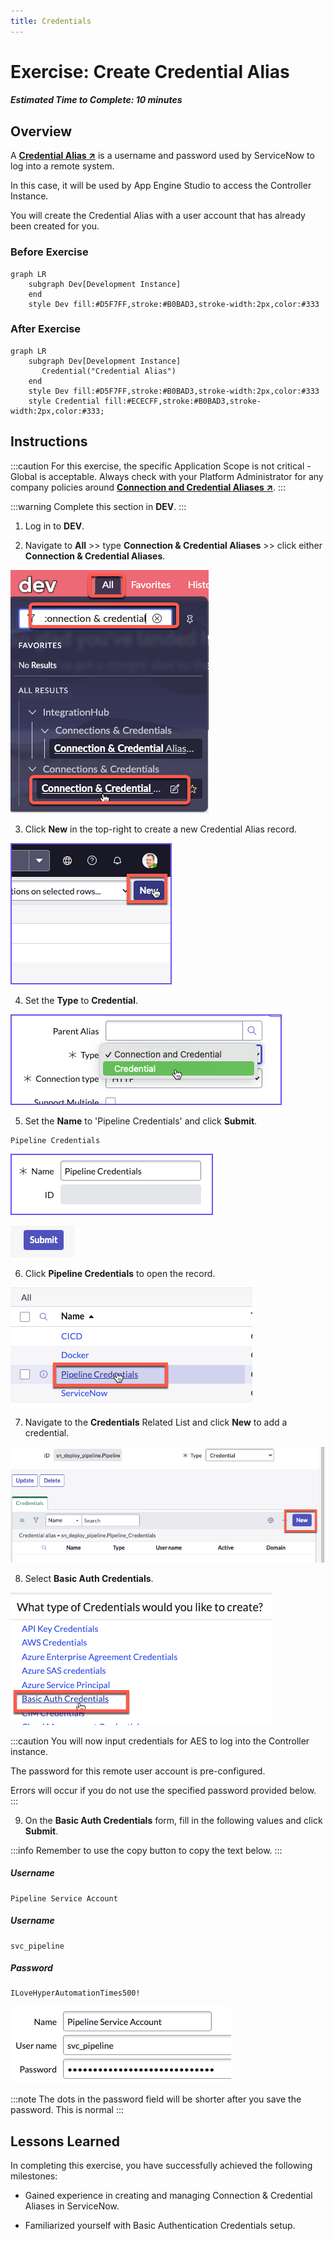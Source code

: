 ```yaml
---
title: Credentials
---
```


# Exercise: Create Credential Alias

##### Estimated Time to Complete: 10 minutes

## Overview 

A **<a href="https://docs.servicenow.com/csh?topicname=create-pipeline-credentials.html&version=latest" target="_blank">Credential Alias ↗</a>** is a username and password used by ServiceNow to log into a remote system. 

In this case, it will be used by App Engine Studio to access the Controller Instance.

You will create the Credential Alias with a user account that has already been created for you. 

### Before Exercise
``` mermaid
graph LR
    subgraph Dev[Development Instance]
    end
    style Dev fill:#D5F7FF,stroke:#B0BAD3,stroke-width:2px,color:#333
```

### After Exercise
``` mermaid
graph LR
    subgraph Dev[Development Instance]
       Credential("Credential Alias")
    end
    style Dev fill:#D5F7FF,stroke:#B0BAD3,stroke-width:2px,color:#333
    style Credential fill:#ECECFF,stroke:#B0BAD3,stroke-width:2px,color:#333;
```

## Instructions

:::caution
For this exercise, the specific Application Scope is not critical - Global is acceptable. Always check with your Platform Administrator for any company policies around **<a href="https://docs.servicenow.com/csh?topicname=connection-alias.html&version=latest" target="_blank">Connection and Credential Aliases ↗</a>**.
:::

:::warning
Complete this section in **DEV**.
:::

1. Log in to **DEV**.


2. Navigate to **All** >> type **Connection & Credential Aliases** >> click either **Connection & Credential Aliases**.

![Navigate to Aliases](../../assets/images/2023-07-13-17-06-17.png)

3. Click **New** in the top-right to create a new Credential Alias record. 

![Create Alias](../../assets/images/2023-03-07-15-38-10.png)

4. Set the **Type** to **Credential**. 

![Set Type](../../assets/images/2023-03-07-15-37-39.png) 

5. Set the **Name** to 'Pipeline Credentials' and click **Submit**.

```
Pipeline Credentials
```

![Set Name](../../assets/images/2023-03-08-14-14-44.png)

![Submit Name](../../assets/images/2023-07-13-17-00-48.png)

6. Click **Pipeline Credentials** to open the record. 

![Open Record](../../assets/images/2023-03-09-13-48-09.png) 

7. Navigate to the **Credentials** Related List and click **New** to add a credential. 

![Add Credential](../../assets/images/2023-03-09-13-49-03.png)

8. Select **Basic Auth Credentials**.

![Select Basic Auth](../../assets/images/2023-03-09-13-50-33.png)

:::caution
You will now input credentials for AES to log into the Controller instance.
 
The password for this remote user account is pre-configured. 
 
Errors will occur if you do not use the specified password provided below.
:::

9. On the **Basic Auth Credentials** form, fill in the following values and click **Submit**.

:::info
Remember to use the copy button to copy the text below.
:::

##### Username
```
Pipeline Service Account 
```

##### Username
```
svc_pipeline
```

##### Password
```
ILoveHyperAutomationTimes500!
```

![Enter Credentials](../../assets/images/2023-06-27-22-50-59.png)

:::note
The dots in the password field will be shorter after you save the password.  This is normal
:::

## Lessons Learned

In completing this exercise, you have successfully achieved the following milestones:

- Gained experience in creating and managing Connection & Credential Aliases in ServiceNow.

- Familiarized yourself with Basic Authentication Credentials setup.
